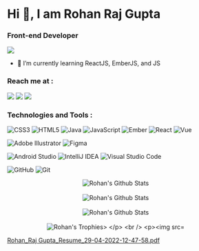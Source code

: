 # Hi 👋, I am Rohan Raj Gupta
### Front-end Developer

![](https://komarev.com/ghpvc/?username=rohan09-raj&color=orange)

- 🌱 I’m currently learning ReactJS, EmberJS, and JS 

### Reach me at : 
<a href="https://www.linkedin.com/in/rohan-raj-gupta-1a3465190"><img src="https://img.shields.io/badge/-Rohan%20Raj%20Gupta-0077B5?style=flat&logo=Linkedin&logoColor=white"/></a>
<a href="(https://twitter.com/RohanRajGupta6"><img src="https://img.shields.io/badge/-Rohan%20Raj%20Gupta-1DA1F2?style=flat&logo=Twitter&logoColor=white"/></a>
<a href="mailto:rajrohan1914@gmail.com"><img src="https://img.shields.io/badge/-Rohan Gupta-D14836?style=flat&logo=Gmail&logoColor=white"/></a>

### Technologies and Tools :
![CSS3](https://img.shields.io/badge/css3-%231572B6.svg?style=for-the-badge&logo=css3&logoColor=white)
![HTML5](https://img.shields.io/badge/html5-%23E34F26.svg?style=for-the-badge&logo=html5&logoColor=white)
![Java](https://img.shields.io/badge/java-%23ED8B00.svg?style=for-the-badge&logo=java&logoColor=white)
![JavaScript](https://img.shields.io/badge/javascript-%23323330.svg?style=for-the-badge&logo=javascript&logoColor=%23F7DF1E)
![Ember](https://img.shields.io/badge/ember-1C1E24?style=for-the-badge&logo=ember.js&logoColor=#D04A37)
![React](https://img.shields.io/badge/react-%2320232a.svg?style=for-the-badge&logo=react&logoColor=%2361DAFB)
![Vue](https://img.shields.io/badge/vue-%2320232a.svg?style=for-the-badge&logo=vue&logoColor=%2361DAFB)

![Adobe Illustrator](https://img.shields.io/badge/adobeillustrator-%23FF9A00.svg?style=for-the-badge&logo=adobeillustrator&logoColor=white)
![Figma](https://img.shields.io/badge/figma-%23F24E1E.svg?style=for-the-badge&logo=figma&logoColor=white)

![Android Studio](https://img.shields.io/badge/Android%20Studio-3DDC84.svg?style=for-the-badge&logo=android-studio&logoColor=white)
![IntelliJ IDEA](https://img.shields.io/badge/IntelliJIDEA-000000.svg?style=for-the-badge&logo=intellij-idea&logoColor=white)
![Visual Studio Code](https://img.shields.io/badge/Visual%20Studio%20Code-0078d7.svg?style=for-the-badge&logo=visual-studio-code&logoColor=white)

![GitHub](https://img.shields.io/badge/github-%23121011.svg?style=for-the-badge&logo=github&logoColor=white)
![Git](https://img.shields.io/badge/git-%23F05033.svg?style=for-the-badge&logo=git&logoColor=white)

<p align='center' >
  <img align="center" src="https://github-readme-stats.vercel.app/api?username=rohan09-raj&include_all_commits=true&count_private=true&show_icons=true&line_height=20&title_color=7A7ADB&icon_color=2234AE&text_color=D3D3D3&bg_color=0,000000,130F40" alt="Rohan's Github Stats">
</br>
</br>
<img align="center" src="https://github-readme-streak-stats.herokuapp.com/?user=rohan09-raj&theme=dark" alt="Rohan's Github Stats">
</br>
</br>
<img align="center" src="https://github-readme-stats.vercel.app/api/top-langs/?username=rohan09-raj&show_icons=true&line_height=20&title_color=7A7ADB&icon_color=2234AE&text_color=D3D3D3&bg_color=0,000000,130F40" alt="Rohan's Github Stats">
</br>
</br>
<img align="center" src="https://github-profile-trophy.vercel.app/?username=rohan09-raj" alt="Rohan's Trophies>
</p>
<br />

![trophy]()

[Rohan_Raj Gupta_Resume_29-04-2022-12-47-58.pdf](https://github.com/rohan09-raj/rohan09-raj/files/8588852/Rohan_Raj.Gupta_Resume_29-04-2022-12-47-58.pdf)
